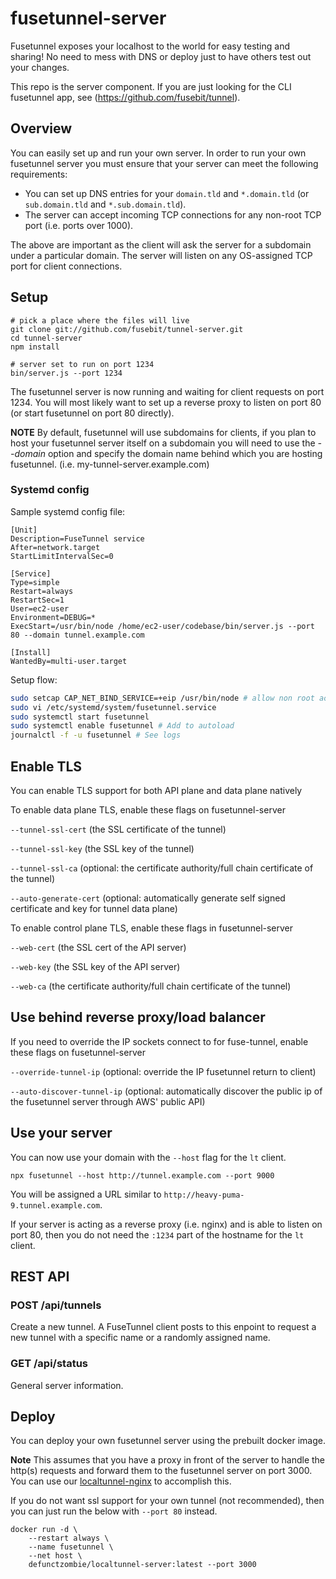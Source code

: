 # fusetunnel-server

Fusetunnel exposes your localhost to the world for easy testing and sharing! No need to mess with DNS or deploy just to have others test out your changes.

This repo is the server component. If you are just looking for the CLI fusetunnel app, see (https://github.com/fusebit/tunnel).

## Overview

You can easily set up and run your own server. In order to run your own fusetunnel server you must ensure that your server can meet the following requirements:

* You can set up DNS entries for your `domain.tld` and `*.domain.tld` (or `sub.domain.tld` and `*.sub.domain.tld`).
* The server can accept incoming TCP connections for any non-root TCP port (i.e. ports over 1000).

The above are important as the client will ask the server for a subdomain under a particular domain. The server will listen on any OS-assigned TCP port for client connections.

## Setup

```shell
# pick a place where the files will live
git clone git://github.com/fusebit/tunnel-server.git
cd tunnel-server
npm install

# server set to run on port 1234
bin/server.js --port 1234
```

The fusetunnel server is now running and waiting for client requests on port 1234. You will most likely want to set up a reverse proxy to listen on port 80 (or start fusetunnel on port 80 directly).

**NOTE** By default, fusetunnel will use subdomains for clients, if you plan to host your fusetunnel server itself on a subdomain you will need to use the _--domain_ option and specify the domain name behind which you are hosting fusetunnel. (i.e. my-tunnel-server.example.com)

### Systemd config

Sample systemd config file:
```
[Unit]
Description=FuseTunnel service
After=network.target
StartLimitIntervalSec=0

[Service]
Type=simple
Restart=always
RestartSec=1
User=ec2-user
Environment=DEBUG=*
ExecStart=/usr/bin/node /home/ec2-user/codebase/bin/server.js --port 80 --domain tunnel.example.com

[Install]
WantedBy=multi-user.target
```

Setup flow:
```bash
sudo setcap CAP_NET_BIND_SERVICE=+eip /usr/bin/node # allow non root access to bind below port number 1024
sudo vi /etc/systemd/system/fusetunnel.service
sudo systemctl start fusetunnel
sudo systemctl enable fusetunnel # Add to autoload
journalctl -f -u fusetunnel # See logs
```
## Enable TLS

You can enable TLS support for both API plane and data plane natively

To enable data plane TLS, enable these flags on fusetunnel-server

`--tunnel-ssl-cert` (the SSL certificate of the tunnel)

`--tunnel-ssl-key` (the SSL key of the tunnel)

`--tunnel-ssl-ca` (optional: the certificate authority/full chain certificate of the tunnel)

`--auto-generate-cert` (optional: automatically generate self signed certificate and key for tunnel data plane)

To enable control plane TLS, enable these flags in fusetunnel-server

`--web-cert` (the SSL cert of the API server)

`--web-key` (the SSL key of the API server)

`--web-ca` (the certificate authority/full chain certificate of the tunnel)

## Use behind reverse proxy/load balancer

If you need to override the IP sockets connect to for fuse-tunnel, enable these flags on fusetunnel-server

`--override-tunnel-ip` (optional: override the IP fusetunnel return to client)

`--auto-discover-tunnel-ip` (optional: automatically discover the public ip of the fusetunnel server through AWS' public API)

## Use your server

You can now use your domain with the `--host` flag for the `lt` client.

```shell
npx fusetunnel --host http://tunnel.example.com --port 9000
```

You will be assigned a URL similar to `http://heavy-puma-9.tunnel.example.com`.

If your server is acting as a reverse proxy (i.e. nginx) and is able to listen on port 80, then you do not need the `:1234` part of the hostname for the `lt` client.

## REST API

### POST /api/tunnels

Create a new tunnel. A FuseTunnel client posts to this enpoint to request a new tunnel with a specific name or a randomly assigned name.

### GET /api/status

General server information.

## Deploy

You can deploy your own fusetunnel server using the prebuilt docker image.

**Note** This assumes that you have a proxy in front of the server to handle the http(s) requests and forward them to the fusetunnel server on port 3000. You can use our [localtunnel-nginx](https://github.com/localtunnel/nginx) to accomplish this.

If you do not want ssl support for your own tunnel (not recommended), then you can just run the below with `--port 80` instead.


```
docker run -d \
    --restart always \
    --name fusetunnel \
    --net host \
    defunctzombie/localtunnel-server:latest --port 3000
```
